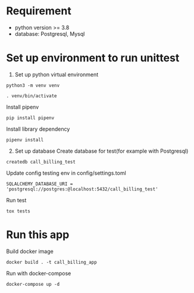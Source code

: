 # Requirement
- python version >= 3.8
- database: Postgresql, Mysql

# Set up environment to run unittest

1. Set up python virtual environment
```
python3 -m venv venv

. venv/bin/activate
```
Install pipenv
```
pip install pipenv
```
Install library dependency
```
pipenv install
```

2. Set up database
Create database for test(for example with Postgresql)
```
createdb call_billing_test 
```

Update config testing env in config/settings.toml
```
SQLALCHEMY_DATABASE_URI = 'postgresql://postgres:@localhost:5432/call_billing_test'
```
Run test

```
tox tests
```

# Run this app
Build docker image
```
docker build . -t call_billing_app
```

Run with docker-compose
```
docker-compose up -d
```